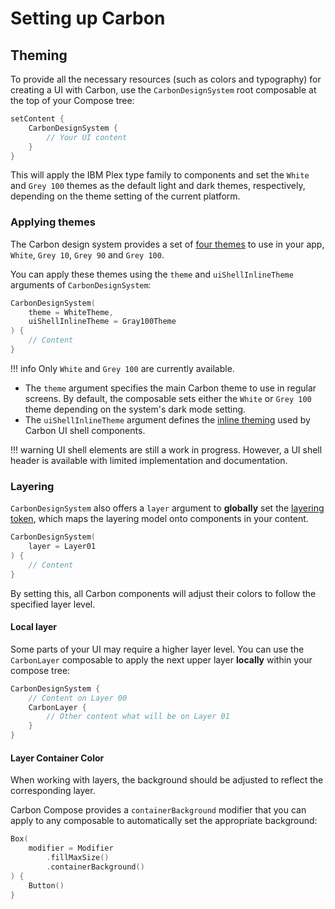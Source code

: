 # Setting up Carbon

## Theming

To provide all the necessary resources (such as colors and typography) for creating a UI with Carbon, use the 
`CarbonDesignSystem` root composable at the top of your Compose tree:

```kotlin
setContent {
    CarbonDesignSystem {
        // Your UI content
    }
}
```

This will apply the IBM Plex type family to components and set the `White` and `Grey 100` themes as the default light 
and dark themes, respectively, depending on the theme setting of the current platform.

### Applying themes

The Carbon design system provides a set of [four themes](https://carbondesignsystem.com/elements/color/overview#themes) 
to use in your app, `White`, `Grey 10`, `Grey 90` and `Grey 100`.

You can apply these themes using the `theme` and `uiShellInlineTheme` arguments of `CarbonDesignSystem`:

```kotlin
CarbonDesignSystem(
    theme = WhiteTheme,
    uiShellInlineTheme = Gray100Theme
) {
    // Content
}
```

!!! info
    Only `White` and `Grey 100` are currently available.

- The `theme` argument specifies the main Carbon theme to use in regular screens. By default, the composable sets either
  the `White` or `Grey 100` theme depending on the system's dark mode setting.
- The `uiShellInlineTheme` argument defines the 
  [inline theming](https://carbondesignsystem.com/elements/color/usage#inline-theming) used by Carbon UI shell 
  components.

!!! warning
    UI shell elements are still a work in progress. However, a UI shell header is available with limited implementation 
    and documentation.

### Layering

`CarbonDesignSystem` also offers a `layer` argument to **globally** set the 
[layering token](https://carbondesignsystem.com/elements/color/usage/#layering-tokens), which maps the layering model 
onto components in your content.

```kotlin
CarbonDesignSystem(
    layer = Layer01
) {
    // Content
}
```

By setting this, all Carbon components will adjust their colors to follow the specified layer level.

#### Local layer

Some parts of your UI may require a higher layer level. You can use the `CarbonLayer` composable to apply the next upper
layer **locally** within your compose tree:

```kotlin
CarbonDesignSystem {
    // Content on Layer 00
    CarbonLayer {
        // Other content what will be on Layer 01
    }
}
```

#### Layer Container Color

When working with layers, the background should be adjusted to reflect the corresponding layer.

Carbon Compose provides a `containerBackground` modifier that you can apply to any composable to automatically set the 
appropriate background:

```kotlin
Box(
    modifier = Modifier
        .fillMaxSize()
        .containerBackground()
) {
    Button()
}
```
